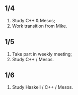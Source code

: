 ## 1/4
1. Study C++ & Mesos;
2. Work transition from Mike.  

## 1/5
1. Take part in weekly meeting;
2. Study C++ / Mesos.

## 1/6
1. Study Haskell / C++ / Mesos.

